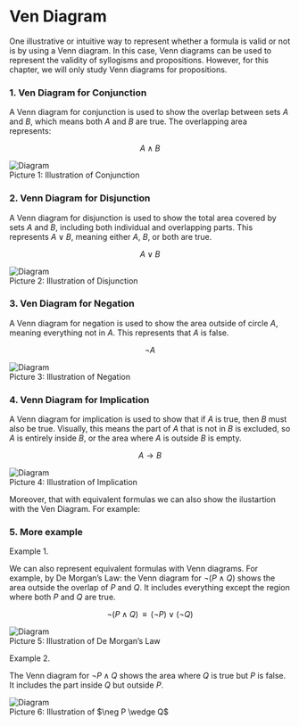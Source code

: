 # Ven Diagram

One illustrative or intuitive way to represent whether a formula is valid or not is by using a Venn diagram. In this case, Venn diagrams can be used to represent the validity of syllogisms and propositions. However, for this chapter, we will only study Venn diagrams for propositions.

### 1. Ven Diagram for Conjunction

A Venn diagram for conjunction is used to show the overlap between sets $A$ and $B$, which means both $A$ and $B$ are true. The overlapping area represents:

$$
A \wedge B
$$

<div class="image-container">
    <img src="/2_Logic_Blog/Branch_of_Logic/Formal_Logic/Ven Dagram/Ven_Picture/Conjunction.png" alt="Diagram" class="responsive-image">
    <div class="image-caption">
        Picture 1: Illustration of Conjunction
    </div>
</div>

### 2. Venn Diagram for Disjunction

A Venn diagram for disjunction is used to show the total area covered by sets $A$ and $B$, including both individual and overlapping parts. This represents $A \vee B$, meaning either $A$, $B$, or both are true.

$$
A \vee B
$$

<div class="image-container">
    <img src="/2_Logic_Blog/Branch_of_Logic/Formal_Logic/Ven Dagram/Ven_Picture/Disjunction.png" alt="Diagram" class="responsive-image">
    <div class="image-caption">
        Picture 2: Illustration of Disjunction
    </div>
</div>

### 3. Ven Diagram for Negation

A Venn diagram for negation is used to show the area outside of circle $A$, meaning everything not in $A$. This represents that $A$ is false.

$$
\neg A
$$

<div class="image-container">
    <img src="/2_Logic_Blog/Branch_of_Logic/Formal_Logic/Ven Dagram/Ven_Picture/Negation.png" alt="Diagram" class="responsive-image">
    <div class="image-caption">
        Picture 3: Illustration of Negation
    </div>
</div>

### 4. Venn Diagram for Implication

A Venn diagram for implication is used to show that if $A$ is true, then $B$ must also be true. Visually, this means the part of $A$ that is not in $B$ is excluded, so $A$ is entirely inside $B$, or the area where $A$ is outside $B$ is empty.

$$
A \to B
$$

<div class="image-container">
    <img src="/2_Logic_Blog/Branch_of_Logic/Formal_Logic/Ven Dagram/Ven_Picture/Implication.png" alt="Diagram" class="responsive-image">
    <div class="image-caption">
        Picture 4: Illustration of Implication
    </div>
</div>

Moreover, that with equivalent formulas we can also show the ilustartion with the Ven Diagram. For example:

### 5. More example

Example 1.

We can also represent equivalent formulas with Venn diagrams. For example, by De Morgan’s Law: the Venn diagram for $\neg (P \wedge Q)$ shows the area outside the overlap of $P$ and $Q$. It includes everything except the region where both $P$ and $Q$ are true.

$$
\neg (P \wedge Q) \;\;\equiv\;\; (\neg P) \vee (\neg Q)
$$

<div class="image-container">
    <img src="/2_Logic_Blog/Branch_of_Logic/Formal_Logic/Ven Dagram/Ven_Picture/De Morgans.png" alt="Diagram" class="responsive-image">
    <div class="image-caption">
        Picture 5: Illustration of De Morgan’s Law
    </div>
</div>

Example 2.

The Venn diagram for $\neg P \wedge Q$ shows the area where $Q$ is true but $P$ is false. It includes the part inside $Q$ but outside $P$.

<div class="image-container">
    <img src="/2_Logic_Blog/Branch_of_Logic/Formal_Logic/Ven Dagram/Ven_Picture/Not P and Q.png" alt="Diagram" class="responsive-image">
    <div class="image-caption">
        Picture 6: Illustration of $\neg P \wedge Q$
    </div>
</div>
